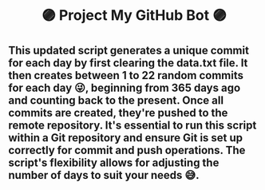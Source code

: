 # <div align="center">🟣 Project My GitHub Bot 🟣</div>

## This updated script generates a unique commit for each day by first clearing the data.txt file. It then creates between 1 to 22 random commits for each day 😜, beginning from 365 days ago and counting back to the present. Once all commits are created, they're pushed to the remote repository. It's essential to run this script within a Git repository and ensure Git is set up correctly for commit and push operations. The script's flexibility allows for adjusting the number of days to suit your needs 😅.
